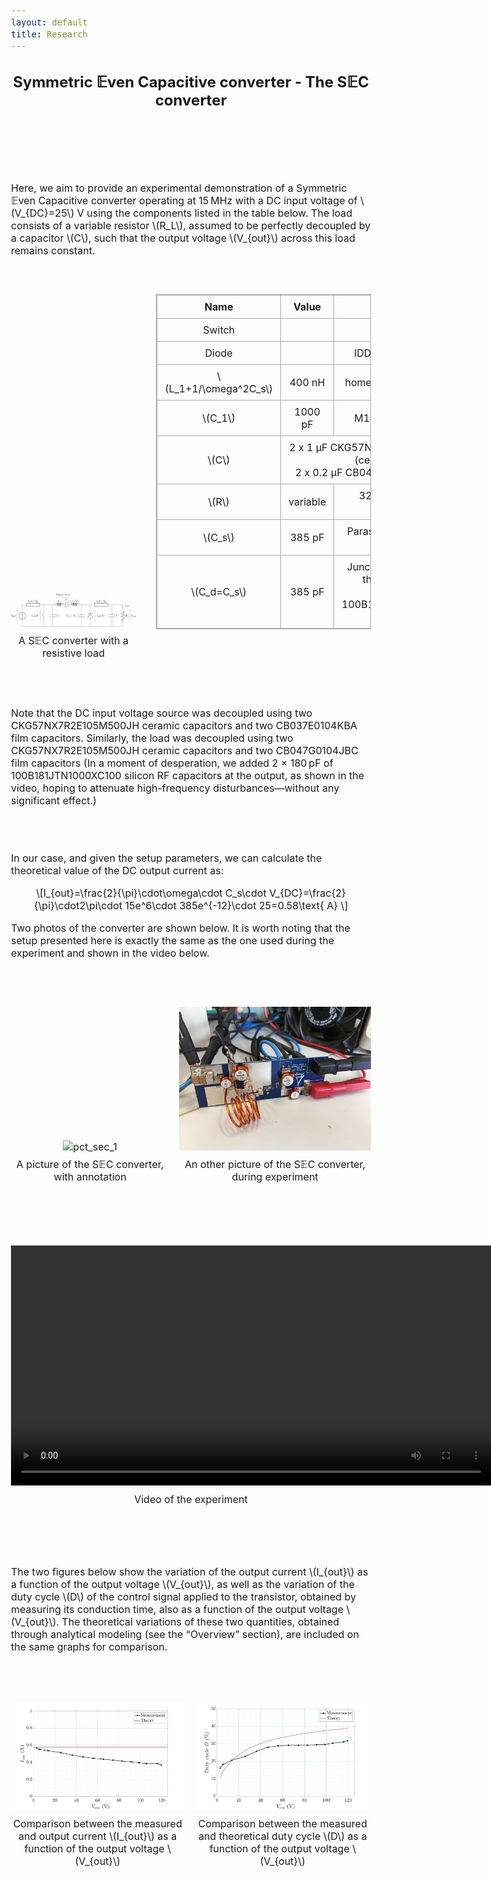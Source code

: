 ```yaml
---
layout: default
title: Research
---
```


<!-- Main title (Markdown or HTML possible) -->
<h2 style="text-align: center;">Symmetric 𝔼ven Capacitive converter - The S𝔼C converter</h2>

<script src="https://polyfill.io/v3/polyfill.min.js?features=es6"></script>
<script id="MathJax-script" async
        src="https://cdn.jsdelivr.net/npm/mathjax@3/es5/tex-mml-chtml.js">
</script>

<style>
  body {
    font-size: 1rem; /* or 18px, or 120% */
  }
</style>

<br><br><br><br>

<p>Here, we aim to provide an experimental demonstration of a Symmetric 𝔼ven Capacitive converter operating at 15 MHz with a DC input voltage of \(V_{DC}=25\) V using the components listed in the table below. The load consists of a variable resistor \(R_L\), assumed to be perfectly decoupled by a capacitor \(C\), such that the output voltage \(V_{out}\) across this load remains constant. </p>
<br><br>
<div style="display: flex; justify-content: center; align-items: flex-end; flex-wrap: nowrap; gap: 32px; margin: 20px 0;">
<figure style="margin: 0; padding: 0; text-align: center;">
    <img src="/assets/img/SEC/schema_sec_epure.svg" alt="circuit_SEC" style="width: 35vw; max-width: 100%; height: auto;">
    <figcaption style="margin-top: 8px;">A S𝔼C converter with a resistive load</figcaption>
  </figure>
  <table style="border-collapse: collapse; border: 1px solid #aaa; text-align: center; transform: translateY(-32px);">
    <thead>
      <tr>
        <th style="border: 1px solid #aaa; padding: 8px 12px;">Name</th>
        <th style="border: 1px solid #aaa; padding: 8px 12px;">Value</th>
        <th style="border: 1px solid #aaa; padding: 8px 12px;">Reference</th>
      </tr>
    </thead>
    <tbody>
    <tr>
        <td style="border: 1px solid #aaa; padding: 8px 12px;">Switch</td>
        <td style="border: 1px solid #aaa; padding: 8px 12px;"></td>
        <td style="border: 1px solid #aaa; padding: 8px 12px;">GS61008P</td>
    </tr>
    <tr>
        <td style="border: 1px solid #aaa; padding: 8px 12px;">Diode</td>
        <td style="border: 1px solid #aaa; padding: 8px 12px;"></td>
        <td style="border: 1px solid #aaa; padding: 8px 12px;">IDD06SG60CXTMA2</td>
    </tr>
    <tr>
        <td style="border: 1px solid #aaa; padding: 8px 12px;">\(L_1+1/\omega^2C_s\)</td>
        <td style="border: 1px solid #aaa; padding: 8px 12px;">400 nH</td>
        <td style="border: 1px solid #aaa; padding: 8px 12px;">homemade, AWG16 wire</td>
      </tr>
      <tr>
        <td style="border: 1px solid #aaa; padding: 8px 12px;">\(C_1\)</td>
        <td style="border: 1px solid #aaa; padding: 8px 12px;">1000 pF</td>
        <td style="border: 1px solid #aaa; padding: 8px 12px;">M100B471JT200XT</td>
      </tr>  
      <tr>
          <td style="border: 1px solid #aaa; padding: 8px 12px;">\(C\)</td>
          <td colspan="2" style="border: 1px solid #aaa; padding: 8px 12px;">
            2 x 1 µF CKG57NX7R2E105M500JH (ceramic)<br>
            2 x 0.2 µF CB047G0104JBC (film)
          </td>
        </tr>
      <tr>
        <td style="border: 1px solid #aaa; padding: 8px 12px;">\(R\)</td>
        <td style="border: 1px solid #aaa; padding: 8px 12px;">variable</td>
        <td style="border: 1px solid #aaa; padding: 8px 12px;">325 Ω – 2 A sliding rheostat</td>
      </tr>  
      <tr>
        <td style="border: 1px solid #aaa; padding: 8px 12px;">\(C_s\)</td>
        <td style="border: 1px solid #aaa; padding: 8px 12px;">385 pF</td>
        <td style="border: 1px solid #aaa; padding: 8px 12px;">Parasitic capacitance of the switch</td>
      </tr>
      <tr>
        <td style="border: 1px solid #aaa; padding: 8px 12px;">\(C_d=C_s\)</td>
        <td style="border: 1px solid #aaa; padding: 8px 12px;">385 pF</td>
        <td style="border: 1px solid #aaa; padding: 8px 12px;">
          Junction capacitance of the diode (25 pF)<br>+ 2 x 100B181JTN1000XC100 (360 pF)
        </td>
      </tr>
    </tbody>
  </table>
</div>
<br><br>
<p>Note that the DC input voltage source was decoupled using two CKG57NX7R2E105M500JH ceramic capacitors and two CB037E0104KBA film capacitors. Similarly, the load was decoupled using two CKG57NX7R2E105M500JH ceramic capacitors and two CB047G0104JBC film capacitors (In a moment of desperation, we added 2 × 180 pF of 100B181JTN1000XC100 silicon RF capacitors at the output, as shown in the video, hoping to attenuate high-frequency disturbances—without any significant effect.) </p> 
<br><br>
<p>In our case, and given the setup parameters, we can calculate the theoretical value of the DC output current as:</p>
<p style="text-align: center;">
  \[I_{out}=\frac{2}{\pi}\cdot\omega\cdot C_s\cdot V_{DC}=\frac{2}{\pi}\cdot2\pi\cdot 15e^6\cdot 385e^{-12}\cdot 25=0.58\text{ A}
\]
</p>
<p>Two photos of the converter are shown below. It is worth noting that the setup presented here is exactly the same as the one used during the experiment and shown in the video below.</p>
<br><br>
<div style="display: flex; justify-content: center; align-items: flex-end; flex-wrap: nowrap; gap: 16px; margin: 20px 0;">
  <figure style="margin: 0; padding: 0; text-align: center;">
    <img src="/assets/img/SEC/SEC_picture_1.svg" alt="pct_sec_1" style="width: 40vw;">
    <figcaption style="margin-top: 8px;">A picture of the S𝔼C converter, with annotation</figcaption>
  </figure>
  <figure style="margin: 0; padding: 0; text-align: center;">
    <img src="/assets/img/SEC/SEC_picture_2.svg" alt="pct_sec_2" style="width: 40vw;">
    <figcaption style="margin-top: 8px;">An other picture of the S𝔼C converter, during experiment</figcaption>
  </figure>
</div>
<br><br>

<!-- Intégration vidéo responsive -->
<div style="text-align: center; margin: 40px 0;">
    <video controls style="width: 80vw; height: auto;">
    <source src="/assets/video/SEC.mp4" type="video/mp4">
    Votre navigateur ne supporte pas la lecture de vidéo.
  </video>
  <p style="margin-top: 8px;">Video of the experiment</p>
</div>
<br><br>

<!-- ================================= -->
<!-- MATHJAX LOADING FOR MATH -->
<!-- (place in the layout if you want globally) -->
<!-- ================================= -->
<script type="text/javascript" id="MathJax-script" async
  src="https://cdn.jsdelivr.net/npm/mathjax@3/es5/tex-mml-chtml.js">
</script>
<p>The two figures below show the variation of the output current \(I_{out}\) as a function of the output voltage \(V_{out}\), as well as the variation of the duty cycle \(D\) of the control signal applied to the transistor, obtained by measuring its conduction time, also as a function of the output voltage \(V_{out}\). The theoretical variations of these two quantities, obtained through analytical modeling (see the “Overview” section), are included on the same graphs for comparison.</p>
<br><br>
<div style="display: flex; justify-content: center; align-items: flex-end; flex-wrap: nowrap; gap: 16px; margin: 20px 0;">
  <figure style="margin: 0; padding: 0; text-align: center;">
    <img src="/assets/img/SEC/SEC_Iout.svg" alt="pct_sec_1" style="width: 40vw;">
    <figcaption style="margin-top: 8px;">Comparison between the measured and output current \(I_{out}\) as a function of the output voltage \(V_{out}\)</figcaption>
  </figure>
  <figure style="margin: 0; padding: 0; text-align: center;">
    <img src="/assets/img/SEC/SEC_D.svg" alt="pct_sec_2" style="width: 40vw;">
    <figcaption style="margin-top: 8px;">Comparison between the measured and theoretical duty cycle \(D\) as a function of the output voltage \(V_{out}\)</figcaption>
  </figure>
</div>
